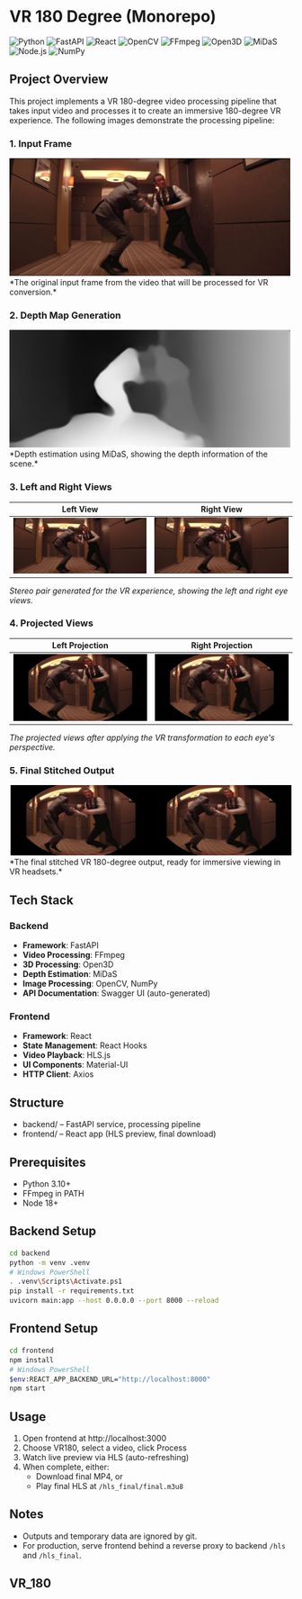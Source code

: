# VR 180 Degree (Monorepo)

![Python](https://img.shields.io/badge/Python-3.10%2B-blue)
![FastAPI](https://img.shields.io/badge/FastAPI-0.88.0-009688)
![React](https://img.shields.io/badge/React-18.2.0-61DAFB)
![OpenCV](https://img.shields.io/badge/OpenCV-4.5%2B-orange)
![FFmpeg](https://img.shields.io/badge/FFmpeg-5.1%2B-007808)
![Open3D](https://img.shields.io/badge/Open3D-0.17.0-FF6F00)
![MiDaS](https://img.shields.io/badge/MiDaS-3.1-00B0D8)
![Node.js](https://img.shields.io/badge/Node.js-18%2B-339933)
![NumPy](https://img.shields.io/badge/NumPy-1.23%2B-013243)


## Project Overview
This project implements a VR 180-degree video processing pipeline that takes input video and processes it to create an immersive 180-degree VR experience. The following images demonstrate the processing pipeline:

### 1. Input Frame
<img src="Images/1frame.png" width="500" alt="Input Frame">
*The original input frame from the video that will be processed for VR conversion.*

### 2. Depth Map Generation
<img src="Images/2depth_midas.png" width="500" alt="Depth Map">
*Depth estimation using MiDaS, showing the depth information of the scene.*

### 3. Left and Right Views
| Left View | Right View |
|-----------|------------|
| ![Left View](Images/3left_frame.png) | ![Right View](Images/3rightframe.png) |
*Stereo pair generated for the VR experience, showing the left and right eye views.*

### 4. Projected Views
| Left Projection | Right Projection |
|-----------------|------------------|
| ![Left Projection](Images/4left_projection.png) | ![Right Projection](Images/4right_projection.png) |
*The projected views after applying the VR transformation to each eye's perspective.*

### 5. Final Stitched Output
<div style="text-align: center;">
    <img src="Images/5stitch.png" width="500" alt="VR180 Stitching Result">
</div>
*The final stitched VR 180-degree output, ready for immersive viewing in VR headsets.*

## Tech Stack

### Backend
- **Framework**: FastAPI
- **Video Processing**: FFmpeg
- **3D Processing**: Open3D
- **Depth Estimation**: MiDaS
- **Image Processing**: OpenCV, NumPy
- **API Documentation**: Swagger UI (auto-generated)

### Frontend
- **Framework**: React
- **State Management**: React Hooks
- **Video Playback**: HLS.js
- **UI Components**: Material-UI
- **HTTP Client**: Axios

## Structure
- backend/ – FastAPI service, processing pipeline
- frontend/ – React app (HLS preview, final download)

## Prerequisites
- Python 3.10+
- FFmpeg in PATH
- Node 18+

## Backend Setup
```bash
cd backend
python -m venv .venv
# Windows PowerShell
. .venv\Scripts\Activate.ps1
pip install -r requirements.txt
uvicorn main:app --host 0.0.0.0 --port 8000 --reload
```

## Frontend Setup
```bash
cd frontend
npm install
# Windows PowerShell
$env:REACT_APP_BACKEND_URL="http://localhost:8000"
npm start
```

## Usage
1. Open frontend at http://localhost:3000
2. Choose VR180, select a video, click Process
3. Watch live preview via HLS (auto-refreshing)
4. When complete, either:
   - Download final MP4, or
   - Play final HLS at `/hls_final/final.m3u8`

## Notes
- Outputs and temporary data are ignored by git.
- For production, serve frontend behind a reverse proxy to backend `/hls` and `/hls_final`.
## VR_180

